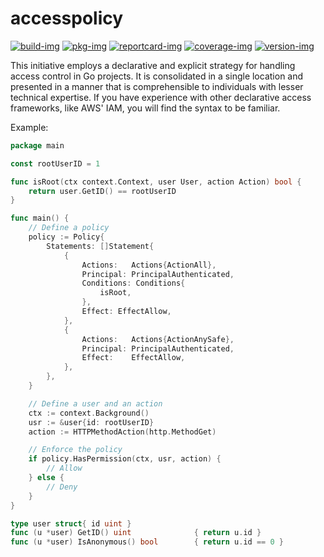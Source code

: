 # accesspolicy

[![build-img]][build-url]
[![pkg-img]][pkg-url]
[![reportcard-img]][reportcard-url]
[![coverage-img]][coverage-url]
[![version-img]][version-url]

This initiative employs a declarative and explicit strategy for handling access control in Go projects. 
It is consolidated in a single location and presented in a manner that is comprehensible to individuals with lesser technical expertise. 
If you have experience with other declarative access frameworks, like AWS' IAM, you will find the syntax to be familiar.

Example:

```go
package main

const rootUserID = 1

func isRoot(ctx context.Context, user User, action Action) bool {
	return user.GetID() == rootUserID
}

func main() {
	// Define a policy
	policy := Policy{
		Statements: []Statement{
			{
				Actions:   Actions{ActionAll},
				Principal: PrincipalAuthenticated,
				Conditions: Conditions{
					isRoot,
				},
				Effect: EffectAllow,
			},
			{
				Actions:   Actions{ActionAnySafe},
				Principal: PrincipalAuthenticated,
				Effect:    EffectAllow,
			},
		},
	}

	// Define a user and an action
	ctx := context.Background()
	usr := &user{id: rootUserID}
	action := HTTPMethodAction(http.MethodGet)

	// Enforce the policy
	if policy.HasPermission(ctx, usr, action) {
		// Allow
	} else {
		// Deny
	}
}

type user struct{ id uint }
func (u *user) GetID() uint              { return u.id }
func (u *user) IsAnonymous() bool        { return u.id == 0 }
```

[build-img]: https://github.com/Trezcool/access-policy/workflows/ci/badge.svg
[build-url]: https://github.com/Trezcool/access-policy/actions
[pkg-img]: https://pkg.go.dev/badge/Trezcool/access-policy/v0
[pkg-url]: https://pkg.go.dev/github.com/Trezcool/access-policy/v0
[reportcard-img]: https://goreportcard.com/badge/Trezcool/access-policy
[reportcard-url]: https://goreportcard.com/report/Trezcool/access-policy
[coverage-img]: https://codecov.io/gh/Trezcool/access-policy/branch/main/graph/badge.svg
[coverage-url]: https://codecov.io/gh/Trezcool/access-policy
[version-img]: https://img.shields.io/github/v/release/Trezcool/access-policy
[version-url]: https://github.com/Trezcool/access-policy/releases
